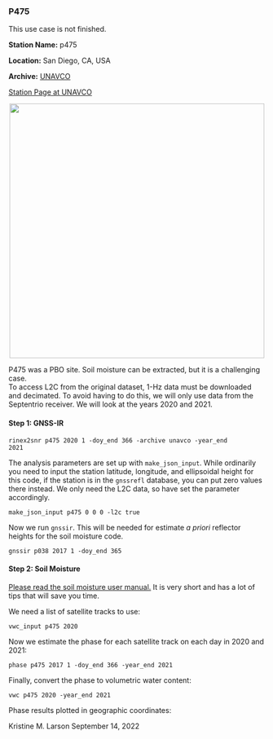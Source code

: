 ### P475

This use case is not finished.  

**Station Name:** 	p475

**Location:** San Diego, CA, USA

**Archive:** [UNAVCO](http://www.unavco.org)


[Station Page at UNAVCO](https://www.unavco.org/instrumentation/networks/status/nota/overview/P475)

<p align="center">
<img src="p038.png" width="500"/>
</P>
 
P475 was a PBO site. Soil moisture can be extracted, but it is a challenging case.  
To access L2C from the original dataset, 1-Hz data must be downloaded and decimated. To avoid 
having to do this, we will only use data from the Septentrio receiver. We will look at the years 2020 and 2021.

#### Step 1: GNSS-IR


<code>rinex2snr p475 2020 1 -doy_end 366 -archive unavco -year_end 2021</code>

The analysis parameters are set up with <code>make_json_input</code>. While ordinarily you need to input 
the station latitude, longitude, and ellipsoidal height for this code, if the station is in the <code>gnssrefl</code> database, you can 
put zero values there instead. We only need the L2C data, so have set the parameter accordingly.

<code>make_json_input p475 0 0 0 -l2c true</code>

Now we run <code>gnssir</code>. This will be needed for estimate *a priori* reflector heights for the soil moisture code.

<code>gnssir p038 2017 1 -doy_end 365 </code>


#### Step 2: Soil Moisture

[Please read the soil moisture user manual.](../pages/README_vwc.md) It is very short and has a lot of tips that will save you time.

We need a list of satellite tracks to use:

<code>vwc_input p475 2020</code>

Now we estimate the phase for each satellite track on each day in 2020 and 2021:

<code>phase p475 2017 1 -doy_end 366 -year_end 2021</code>

Finally, convert the phase to volumetric water content:

<code>vwc p475 2020 -year_end 2021</code>

Phase results plotted in geographic coordinates:



Kristine M. Larson September 14, 2022

